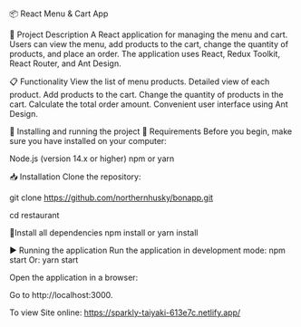 📦 React Menu & Cart App

📝 Project Description
A React application for managing the menu and cart. Users can view the menu, add products to the cart, change the quantity of products, and place an order. The application uses React, Redux Toolkit, React Router, and Ant Design.


📋 Functionality
View the list of menu products.
Detailed view of each product.
Add products to the cart.
Change the quantity of products in the cart.
Calculate the total order amount.
Convenient user interface using Ant Design.


🚀 Installing and running the project
🔧 Requirements
Before you begin, make sure you have installed on your computer:

Node.js (version 14.x or higher)
npm or yarn


📥 Installation
Clone the repository:

git clone https://github.com/northernhusky/bonapp.git

cd restaurant


🔧Install all dependencies
npm install or yarn install


▶️ Running the application
Run the application in development mode:
npm start
Or:
yarn start

Open the application in a browser:

Go to http://localhost:3000.

To view Site online:
https://sparkly-taiyaki-613e7c.netlify.app/
